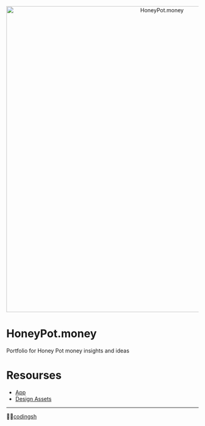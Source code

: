 <p align="center">
  <a href="https://gitcoin.co">
    <img alt="HoneyPot.money" src="https://siasky.net/fALKFwsrMfHsVTH9zpihaD11RgWv8_1Hbbe9XB05PHw9mw"  width="800" />
  </a>
</p>

# HoneyPot.money

Portfolio for Honey Pot money insights and ideas

# Resourses 

- [App](/app)
- [Design Assets](/design)

----
👨‍🚀[codingsh](https://twitter.com/codingsh)